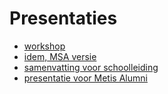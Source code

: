 # Presentaties

* [workshop](https://docs.google.com/presentation/d/1PjTYzbPfQ8eWhUmvBzgU-o_YVG58sRgWjtnKERLLisc/edit?usp=sharing)
* [idem, MSA versie](https://docs.google.com/presentation/d/1eUMMtk5poRsfvxePPAlOLbT5_rm22JasuRGXS5gbXGc/edit?usp=sharing)
* [samenvatting voor schoolleiding](https://docs.google.com/presentation/d/1sYtE7DcxzFkXlYoHc9PLDp6qOYUeRqnDtB6M1lYTZP0/edit?usp=sharing)
* [presentatie voor Metis Alumni](https://docs.google.com/presentation/d/1louhDJ5G_8uKUOdeaUjstS_0d4whzBgXC31sGaoFk44/edit?usp=sharing)
